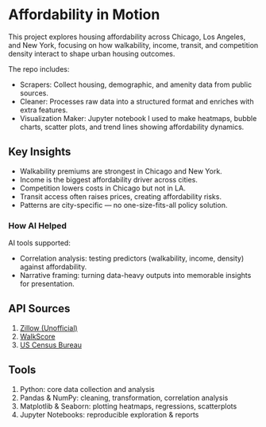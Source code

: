 # Affordability in Motion

This project explores housing affordability across Chicago, Los Angeles, and New York, focusing on how walkability, income, transit, and competition density interact to shape urban housing outcomes.

The repo includes:
- Scrapers: Collect housing, demographic, and amenity data from public sources.
- Cleaner: Processes raw data into a structured format and enriches with extra features.
- Visualization Maker: Jupyter notebook I used to make heatmaps, bubble charts, scatter plots, and trend lines showing affordability dynamics.

## Key Insights

- Walkability premiums are strongest in Chicago and New York.
- Income is the biggest affordability driver across cities.
- Competition lowers costs in Chicago but not in LA.
- Transit access often raises prices, creating affordability risks.
- Patterns are city-specific — no one-size-fits-all policy solution.

### How AI Helped
AI tools supported:
- Correlation analysis: testing predictors (walkability, income, density) against affordability.
- Narrative framing: turning data-heavy outputs into memorable insights for presentation.

## API Sources
1. <a href="https://rapidapi.com/s.mahmoud97/api/zillow56/playground/apiendpoint_519bc7c2-98fa-43d7-86c9-f209a2edf6f5"/>Zillow (Unofficial)</a>
2. <a href="https://www.walkscore.com/professional/api.php">WalkScore</a>
3. <a href="https://api.census.gov/data/key_signup.html">US Census Bureau</a>

## Tools
1. Python: core data collection and analysis
2. Pandas & NumPy: cleaning, transformation, correlation analysis
3. Matplotlib & Seaborn: plotting heatmaps, regressions, scatterplots
4. Jupyter Notebooks: reproducible exploration & reports
  
